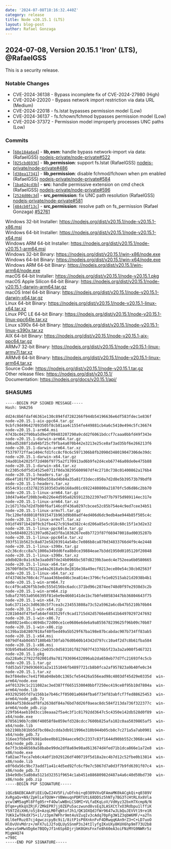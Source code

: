 ```yaml
---
date: '2024-07-08T18:16:32.440Z'
category: release
title: Node v20.15.1 (LTS)
layout: blog-post
author: Rafael Gonzaga
---
```


## 2024-07-08, Version 20.15.1 'Iron' (LTS), @RafaelGSS

This is a security release.

### Notable Changes

- CVE-2024-36138 - Bypass incomplete fix of CVE-2024-27980 (High)
- CVE-2024-22020 - Bypass network import restriction via data URL (Medium)
- CVE-2024-22018 - fs.lstat bypasses permission model (Low)
- CVE-2024-36137 - fs.fchown/fchmod bypasses permission model (Low)
- CVE-2024-37372 - Permission model improperly processes UNC paths (Low)

### Commits

- \[[`60e184a6e4`](https://github.com/nodejs/node/commit/60e184a6e4)] - **lib,esm**: handle bypass network-import via data: (RafaelGSS) [nodejs-private/node-private#522](https://github.com/nodejs-private/node-private/pull/522)
- \[[`025cbd6936`](https://github.com/nodejs/node/commit/025cbd6936)] - **lib,permission**: support fs.lstat (RafaelGSS) [nodejs-private/node-private#486](https://github.com/nodejs-private/node-private/pull/486)
- \[[`d38ea17341`](https://github.com/nodejs/node/commit/d38ea17341)] - **lib,permission**: disable fchmod/fchown when pm enabled (RafaelGSS) [nodejs-private/node-private#584](https://github.com/nodejs-private/node-private/pull/584)
- \[[`1ba624cd3b`](https://github.com/nodejs/node/commit/1ba624cd3b)] - **src**: handle permissive extension on cmd check (RafaelGSS) [nodejs-private/node-private#596](https://github.com/nodejs-private/node-private/pull/596)
- \[[`2524d00c3d`](https://github.com/nodejs/node/commit/2524d00c3d)] - **src,permission**: fix UNC path resolution (RafaelGSS) [nodejs-private/node-private#581](https://github.com/nodejs-private/node-private/pull/581)
- \[[`484cb0f13c`](https://github.com/nodejs/node/commit/484cb0f13c)] - **src,permission**: resolve path on fs_permission (Rafael Gonzaga) [#52761](https://github.com/nodejs/node/pull/52761)

Windows 32-bit Installer: https://nodejs.org/dist/v20.15.1/node-v20.15.1-x86.msi \
Windows 64-bit Installer: https://nodejs.org/dist/v20.15.1/node-v20.15.1-x64.msi \
Windows ARM 64-bit Installer: https://nodejs.org/dist/v20.15.1/node-v20.15.1-arm64.msi \
Windows 32-bit Binary: https://nodejs.org/dist/v20.15.1/win-x86/node.exe \
Windows 64-bit Binary: https://nodejs.org/dist/v20.15.1/win-x64/node.exe \
Windows ARM 64-bit Binary: https://nodejs.org/dist/v20.15.1/win-arm64/node.exe \
macOS 64-bit Installer: https://nodejs.org/dist/v20.15.1/node-v20.15.1.pkg \
macOS Apple Silicon 64-bit Binary: https://nodejs.org/dist/v20.15.1/node-v20.15.1-darwin-arm64.tar.gz \
macOS Intel 64-bit Binary: https://nodejs.org/dist/v20.15.1/node-v20.15.1-darwin-x64.tar.gz \
Linux 64-bit Binary: https://nodejs.org/dist/v20.15.1/node-v20.15.1-linux-x64.tar.xz \
Linux PPC LE 64-bit Binary: https://nodejs.org/dist/v20.15.1/node-v20.15.1-linux-ppc64le.tar.xz \
Linux s390x 64-bit Binary: https://nodejs.org/dist/v20.15.1/node-v20.15.1-linux-s390x.tar.xz \
AIX 64-bit Binary: https://nodejs.org/dist/v20.15.1/node-v20.15.1-aix-ppc64.tar.gz \
ARMv7 32-bit Binary: https://nodejs.org/dist/v20.15.1/node-v20.15.1-linux-armv7l.tar.xz \
ARMv8 64-bit Binary: https://nodejs.org/dist/v20.15.1/node-v20.15.1-linux-arm64.tar.xz \
Source Code: https://nodejs.org/dist/v20.15.1/node-v20.15.1.tar.gz \
Other release files: https://nodejs.org/dist/v20.15.1/ \
Documentation: https://nodejs.org/docs/v20.15.1/api/

### SHASUMS

```
-----BEGIN PGP SIGNED MESSAGE-----
Hash: SHA256

dd24c8b6fdaf46361e130c894fd7282266f944b54196636e6df583fdec1e836f  node-v20.15.1-aix-ppc64.tar.gz
9cbfc9d496427893505f8cb81aa4c1554fe449881cb4a6c5410e494c5fc36674  node-v20.15.1-arm64.msi
4743bc042f90ba5d9edf09403207290a9cdd2f6061bdccf7caaa0bbfd49f343e  node-v20.15.1-darwin-arm64.tar.gz
106ad5288f1da94bf25cf9fba4a070b442e3213e25ce8af3ad35bf6e266213f6  node-v20.15.1-darwin-arm64.tar.xz
f5379772ffae1404cfd1fcc8cf0c6c5971306b8fb2090d348019047306de39dc  node-v20.15.1-darwin-x64.tar.gz
34ad01b42025f72d486f9775a2f170913ad6b9fe2d4ceb67746a08de0e475b88  node-v20.15.1-darwin-x64.tar.xz
8c2305c6df5d14525e0711f0da38295600987df4c2710c738c01400862a176b4  node-v20.15.1-headers.tar.gz
d6e4f101f8734f96be558ad4b84a35a81f33decc050a7d2d8e5b39573b79bdf8  node-v20.15.1-headers.tar.xz
8554c91ccd32782351035d3a9b168ad01c6922480800a21870fc5d6d86c2bb70  node-v20.15.1-linux-arm64.tar.gz
10d47a46ef208b3e4b226e4d595a82659123b22397ed77b7975d989114ec317e  node-v20.15.1-linux-arm64.tar.xz
2c16717da7d2d7b00f6af146cdf436a0297cbcee52c85b754e4c9ed7cee34b51  node-v20.15.1-linux-armv7l.tar.gz
7bc120efdd8018f6915471b963d9b80adf4ed406d6dc9edb4ae944b85f505c4c  node-v20.15.1-linux-armv7l.tar.xz
b91df4971b428f9cb2fbe427c919ad382c4cd206a85e5c918c60c15f1e3d2e32  node-v20.15.1-linux-ppc64le.tar.gz
b33e684802251397ad62ad3f8a1836267ee8b7723f87f669470018ad0035287b  node-v20.15.1-linux-ppc64le.tar.xz
393f511b5623c8a872e58203914a54bc7e086b8ca870d34833766d4f9c4e2448  node-v20.15.1-linux-s390x.tar.gz
e2c36cdccc8a7c1000a349dd6fea8b0ce39884eae7b3dd1950d0105120f20848  node-v20.15.1-linux-s390x.tar.xz
a9db028c0a1c63e3aa0d97de24b0966bc507d8239b3aedc4e752eea6b0580665  node-v20.15.1-linux-x64.tar.gz
26700f8d3e78112ad4a2618a9c8e2816e38a49ecf0213ece80e54c38cb02563f  node-v20.15.1-linux-x64.tar.xz
4f437463e708c4c7faaa436bed46c3ea814ec3796cfe1e02515ab21d2038b4b1  node-v20.15.1-win-arm64.7z
6cc4f9ca826f5b3e0c555d156bc6adcc371bd96c2874ee748d0f97e2938d3c2b  node-v20.15.1-win-arm64.zip
5dbaf27053a0566395f81ebe9e4660141de1bc7b0fe80583447bb36804643f75  node-v20.15.1-win-x64.7z
ba6c3711e2c3d0638c5f7cea3c234553808a73c52a5962a6cdb47b5210b70b04  node-v20.15.1-win-x64.zip
2281b04df475efa64ef483529fc9cad1715d42d5766e68541b64970297247692  node-v20.15.1-win-x86.7z
9a08021e4bcc4694bc72d00ce1ce0686e6de6a9a855678239625f96b09c70b07  node-v20.15.1-win-x86.zip
b139ba1b82807918af40fbed49a5b529f67ba198e87bcabdac907b734ff83ab5  node-v20.15.1-x64.msi
6079df4ab0d457180b4b730fab76d0b60b14342d797cc10a4f2d7c8b61fba584  node-v20.15.1-x86.msi
93b9549a65d459cc2e035c0d583101f827607f43376b5f23a3a2a900f5467321  node-v20.15.1.pkg
da228a0c27922f02001d9a781793696432096ab2da658eb77d7fc21693f4c5cb  node-v20.15.1.tar.gz
fdd53a5729d936691a2a1151046fb4897721cb8b0fca2af957823a9b40fe0c34  node-v20.15.1.tar.xz
8e3f84e8ec7e41f98a048eb0c1365cfe54426a556ead98c4803df45d29e0335d  win-arm64/node.exe
a4f01329c1c211082ac3ed387ff6651530040bbf7250ec419ce8f95b10d7804a  win-arm64/node.lib
493292505fd7a156b1e7b46c7f05001a0684fba6f734f83abfcf7fed88625453  win-arm64/node_pdb.7z
88d4af538deadf8fa2638df84a76bd7dd26f0aeac8dc584f213da736f322377c  win-arm64/node_pdb.zip
229fb64aeb10d3cc18eaaa2f5a4c3f1c81792dd3647c5c4350e142db528d0f89  win-x64/node.exe
87056190b7cd06f40058f8e059efd328cdcc7600b825afa102c0aa5039865af5  win-x64/node.lib
bb2198b381bb5d7bc08e2cdda3db911996e310b944b05cb8c7c271a5a7ab0901  win-x64/node_pdb.7z
316ee3fbbe976981e8ee0b81204aece9d3c2337c83f1644d90bb552c3068ca44  win-x64/node_pdb.zip
6e7f3cbb46569a58babe99de2df8a69e98ad613674d4fed71b1dca866e1a72e8  win-x86/node.exe
fa02ae7feca7eb6c4a0f1b929126df400719f5d18a2ec4b7d12c52fbe0b13814  win-x86/node.lib
e8f6da56c9bc73add71a41c4d5ed92fc6cf9e7c5067d7a0d3f7b9fd6391f07c4  win-x86/node_pdb.7z
1b4e9dbc5a8b0a5121d32351f9654c1ab451e88680982d487a4a6c40d50bd730  win-x86/node_pdb.zip
-----BEGIN PGP SIGNATURE-----

iQGzBAEBCAAdFiEEiQwI24V5Fi/uDfnbi+q0389VXvQFAmaMK0kACgkQi+q0389V
XvRgaQv+N9/ZpHlLeTQUW+rVBWeuqnPDRTUtL68DDSz5hNTy7BG3TcHtRLXx8Vla
ycwlWM5agMl8Ffg05r+F4OwlwWBnLCS0MI+VLfaEKqLoV/VdHyz32bxH7XcmpN/N
DTqm+yKkqVZRjF/ZMkEPR7jj0ZEPu5aczwund8vsEq3LASXCt7xO3Rdbpu1lffiK
YS97ZdiXH6/o5j8+AzqLM0fqNtofJh1/QK1OXQdJfWr9647wJLbQuJEVVt19re1R
7UKkIwT0kdX75+il/z3pm7WFhr9mt4uVZuqIv3cAdq70pFg3W1Z3qbW6MF/+a2Tn
8Ll6eFRuz07cj4gwczcpyBc9i1/8itP1sP0XnknFvF4DRwqqKAn9rZ3+C+LD7uoO
HlOvUVvMdrz+/mFX7u1J2foQLUySSnmP3s24tIlyfgIKxUXy8KUX6hp9mT73U2b8
wDesvSmMwVDg6e7BQOyJf1n6Sp6DjrjbK0GHsFnxfe8h60eA3oiFNzMYG9NWRr5z
M1gW4Q74
=798C
-----END PGP SIGNATURE-----
```
